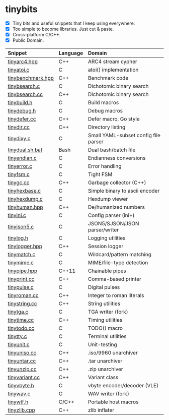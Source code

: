 # tinybits
- [x] Tiny bits and useful snippets that I keep using everywhere.
- [x] Too simple to become libraries. Just cut & paste.
- [x] Cross-platform C/C++.
- [x] Public Domain.

|Snippet|Language|Domain|
|:------|:-------|:-----|
|[tinyarc4.hpp](tinyarc4.hpp)|C++|ARC4 stream cypher|
|[tinyatoi.c](tinyatoi.c)|C|atoi() implementation|
|[tinybenchmark.hpp](tinybenchmark.hpp)|C++|Benchmark code|
|[tinybsearch.c](tinybsearch.c)|C|Dichotomic binary search|
|[tinybsearch.cc](tinybsearch.cc)|C++|Dichotomic binary search|
|[tinybuild.h](tinybuild.h)|C|Build macros|
|[tinydebug.h](tinydebug.h)|C|Debug macros|
|[tinydefer.cc](tinydefer.cc)|C++|Defer macro, Go style|
|[tinydir.cc](tinydir.cc)|C++|Directory listing|
|[tinydixy.c](tinydixy.c)|C|Small YAML-subset config file parser|
|[tinydual.sh.bat](tinydual.sh.bat)|Bash|Dual bash/batch file|
|[tinyendian.c](tinyendian.c)|C|Endianness conversions|
|[tinyerror.c](tinyerror.c)|C|Error handling|
|[tinyfsm.c](tinyfsm.c)|C|Tight FSM|
|[tinygc.cc](tinygc.cc)|C++|Garbage collector (C++)|
|[tinyhexbase.c](tinyhexbase.c)|C|Simple binary to ascii encoder|
|[tinyhexdump.c](tinyhexdump.c)|C|Hexdump viewer|
|[tinyhuman.hpp](tinyhuman.hpp)|C++|De/humanized numbers|
|[tinyini.c](tinyini.c)|C|Config parser (ini+)|
|[tinyjson5.c](tinyjson5.c)|C|JSON5/SJSON/JSON parser/writer|
|[tinylog.h](tinylog.h)|C|Logging utilities|
|[tinylogger.hpp](tinylogger.hpp)|C++|Session logger|
|[tinymatch.c](tinymatch.c)|C|Wildcard/pattern matching|
|[tinymime.c](tinymime.c)|C|MIME/file-type detection|
|[tinypipe.hpp](tinypipe.hpp)|C++11|Chainable pipes|
|[tinyprint.cc](tinyprint.cc)|C++|Comma-based printer|
|[tinypulse.c](tinypulse.c)|C|Digital pulses|
|[tinyroman.cc](tinyroman.cc)|C++|Integer to roman literals|
|[tinystring.cc](tinystring.cc)|C++|String utilities|
|[tinytga.c](tinytga.c)|C|TGA writer (fork)|
|[tinytime.cc](tinytime.cc)|C++|Timing utilities|
|[tinytodo.cc](tinytodo.c)|C|TODO() macro|
|[tinytty.c](tinytty.c)|C|Terminal utilities|
|[tinyunit.c](tinyunit.c)|C|Unit-testing|
|[tinyuniso.cc](tinyuniso.cc)|C++|.iso/9960 unarchiver|
|[tinyuntar.cc](tinyuntar.cc)|C++|.tar unarchiver|
|[tinyunzip.cc](tinyunzip.cc)|C++|.zip unarchiver|
|[tinyvariant.cc](tinyvariant.cc)|C++|Variant class|
|[tinyvbyte.h](tinyvbyte.h)|C|vbyte encoder/decoder (VLE)|
|[tinywav.c](tinywav.c)|C|WAV writer (fork)|
|[tinywtf.h](tinywtf.h)|C/C++|Portable host macros|
|[tinyzlib.cpp](tinyzlib.cpp)|C++|zlib inflater|
